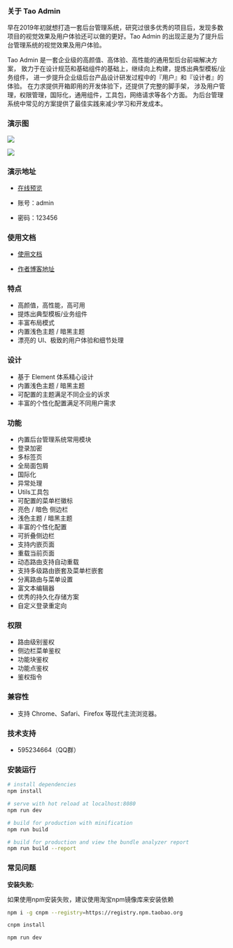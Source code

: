 ### 关于 Tao Admin
早在2019年初就想打造一套后台管理系统，研究过很多优秀的项目后，发现多数项目的视觉效果及用户体验还可以做的更好。Tao Admin 的出现正是为了提升后台管理系统的视觉效果及用户体验。

Tao Admin 是一套企业级的高颜值、高体验、高性能的通用型后台前端解决方案， 致力于在设计规范和基础组件的基础上，继续向上构建，提炼出典型模板/业务组件， 进一步提升企业级后台产品设计研发过程中的『用户』和『设计者』的体验。 在力求提供开箱即用的开发体验下，还提供了完整的脚手架， 涉及用户管理，权限管理，国际化，通用组件，工具包，网络请求等各个方面。 为后台管理系统中常见的方案提供了最佳实践来减少学习和开发成本。

### 演示图
<p>
  <img src="https://www.qiniu.lingchen.kim/QQ%E6%B5%8F%E8%A7%88%E5%99%A8%E6%88%AA%E5%9B%BE20210306131531.png">
</p>
<p>
  <img src="https://www.qiniu.lingchen.kim/QQ%E6%B5%8F%E8%A7%88%E5%99%A8%E6%88%AA%E5%9B%BE20210306131554.png">
</p>

### 演示地址
- [在线预览](http://www.lingchen.kim/tao_admin)

- 账号：admin
- 密码：123456
### 使用文档
- [使用文档](https://www.yuque.com/zhuomoxiansheng-se1up/wp2puc/xkinpq#rIdVN)

- [作者博客地址](https://www.lingchen.kim)

### 特点
- 高颜值，高性能，高可用
- 提炼出典型模板/业务组件
- 丰富布局模式
- 内置浅色主题 / 暗黑主题
- 漂亮的 UI、极致的用户体验和细节处理
### 设计
- 基于 Element 体系精心设计
- 内置浅色主题 / 暗黑主题
- 可配置的主题满足不同企业的诉求
- 丰富的个性化配置满足不同用户需求

### 功能
- 内置后台管理系统常用模块
- 登录加密
- 多标签页
- 全局面包屑
- 国际化
- 异常处理
- Utils工具包
- 可配置的菜单栏徽标
- 亮色 / 暗色 侧边栏
- 浅色主题 / 暗黑主题
- 丰富的个性化配置
- 可折叠侧边栏
- 支持内嵌页面
- 重载当前页面
- 动态路由支持自动重载
- 支持多级路由嵌套及菜单栏嵌套
- 分离路由与菜单设置
- 富文本编辑器
- 优秀的持久化存储方案
- 自定义登录重定向

### 权限
- 路由级别鉴权
- 侧边栏菜单鉴权
- 功能块鉴权
- 功能点鉴权
- 鉴权指令

### 兼容性
- 支持 Chrome、Safari、Firefox 等现代主流浏览器。

### 技术支持
- 595234664（QQ群）

### 安装运行
``` bash
# install dependencies
npm install

# serve with hot reload at localhost:8080
npm run dev

# build for production with minification
npm run build

# build for production and view the bundle analyzer report
npm run build --report
```

### 常见问题

**安装失败:**

如果使用npm安装失败，建议使用淘宝npm镜像库来安装依赖

``` bash
npm i -g cnpm --registry=https://registry.npm.taobao.org

cnpm install

npm run dev
```
